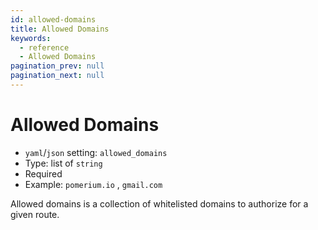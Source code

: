 ```yaml
---
id: allowed-domains
title: Allowed Domains
keywords:
  - reference
  - Allowed Domains
pagination_prev: null
pagination_next: null
---
```


# Allowed Domains

- `yaml`/`json` setting: `allowed_domains`
- Type: list of `string`
- Required
- Example: `pomerium.io` , `gmail.com`

Allowed domains is a collection of whitelisted domains to authorize for a given route.
